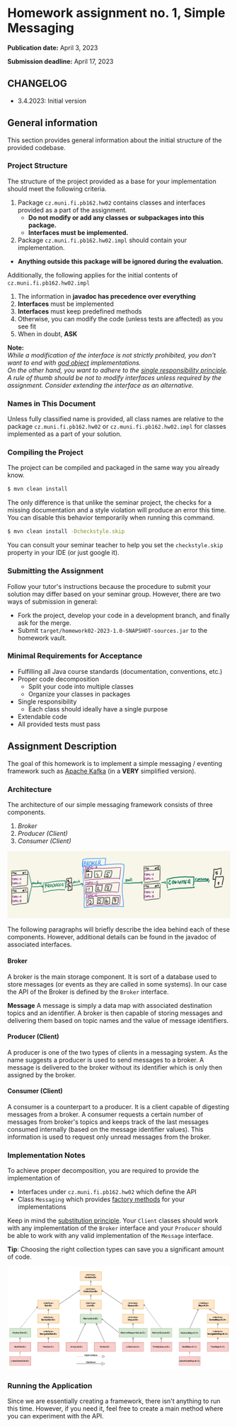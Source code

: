 Homework assignment no. 1, Simple Messaging
====================================

**Publication date:**  April 3, 2023

**Submission deadline:** April 17, 2023

## CHANGELOG

* 3.4.2023: Initial version

General information
-------------------
This section provides general information about the initial structure of the provided codebase.  

### Project Structure
The structure of the project provided as a base for your implementation should meet the following criteria.

1. Package ```cz.muni.fi.pb162.hw02``` contains classes and interfaces provided as a part of the assignment.
   - **Do not modify or add any classes or subpackages into this package.**
   - **Interfaces must be implemented.**
2. Package  ```cz.muni.fi.pb162.hw02.impl``` should contain your implementation.
- **Anything outside this package will be ignored during the evaluation.**


Additionally, the following applies for the initial contents of ``cz.muni.fi.pb162.hw02.impl``

1) The information in **javadoc has precedence over everything**
2) **Interfaces** must be implemented
3) **Interfaces** must keep predefined methods
4) Otherwise, you can modify the code (unless tests are affected) as you see fit
5) When in doubt, **ASK**

**Note:**  
*While a modification of the interface is not strictly prohibited, you don't want to end with [god object](https://en.wikipedia.org/wiki/God_object) implementations.    
On the other hand, you want to adhere to the [single responsibility principle](https://en.wikipedia.org/wiki/Single-responsibility_principle).  
A rule of thumb should be not to modify interfaces unless required by the assignment. Consider extending the interface as an alternative.*

### Names in This Document
Unless fully classified name is provided, all class names are relative to the package ```cz.muni.fi.pb162.hw02``` or ```cz.muni.fi.pb162.hw02.impl``` for classes implemented as a part of your solution.

### Compiling the Project
The project can be compiled and packaged in the same way you already know.

```bash
$ mvn clean install
```

The only difference is that unlike the seminar project, the checks for a missing documentation and a style violation will produce an error this time.
You can disable this behavior temporarily when running this command.

```bash
$ mvn clean install -Dcheckstyle.skip
```

You can consult your seminar teacher to help you set the ```checkstyle.skip``` property in your IDE (or just google it).

### Submitting the Assignment
Follow your tutor's instructions because the procedure to submit your solution may differ based on your seminar group. However, there are two ways of submission in general:
* Fork the project, develop your code in a development branch, and finally ask for the merge.
* Submit ```target/homework02-2023-1.0-SNAPSHOT-sources.jar``` to the homework vault.

### Minimal Requirements for Acceptance
- Fulfilling all Java course standards (documentation, conventions, etc.)
- Proper code decomposition
  - Split your code into multiple classes
  - Organize your classes in packages
- Single responsibility
  - Each class should ideally have a single purpose
- Extendable code
- All provided tests must pass


Assignment Description
-------------
The goal of this homework is to implement a simple messaging / eventing framework such as
[Apache Kafka](https://en.wikipedia.org/wiki/Apache_Kafka) (in a **VERY** simplified version).

### Architecture
The architecture of our simple messaging framework consists of three components.

1) *Broker* 
2) *Producer (Client)*
3) *Consumer (Client)*

![System Architecture](img/architecture.jpeg)

The following paragraphs will briefly describe the idea behind each of these components. However, additional details can be found in the javadoc of associated interfaces.

#### Broker
A broker is the main storage component. It is sort of a database used to store messages (or events as they are called in some systems). In our case the API of the Broker is defined by the `Broker` interface.

**Message**
A message is simply a data map with associated destination topics and an identifier. A broker is then capable of storing messages and delivering them based on topic names and the value of message identifiers.

#### Producer (Client)
A producer is one of the two types of clients in a messaging system. As the name suggests a producer is used to send messages to a broker.
A message is delivered to the broker without its identifier which is only then assigned by the broker. 

#### Consumer (Client)
A consumer is a counterpart to a producer. It is a client capable of digesting messages from a broker. A consumer requests a certain number of messages from broker's topics and keeps track of the last messages consumed internally (based on the message identifier values). This information is used to request only unread messages from the broker.

### Implementation Notes
To achieve proper decomposition, you are required to provide the implementation of

- Interfaces under `cz.muni.fi.pb162.hw02` which define the API
- Class `Messaging` which provides [factory methods](https://en.wikipedia.org/wiki/Factory_method_pattern) for your implementations

 
Keep in mind the [substitution principle](https://en.wikipedia.org/wiki/Liskov_substitution_principle). Your `Client` classes should work with any implementation of the `Broker` interface and your `Producer` should be able to work with any valid implementation of the `Message` interface.

**Tip**: Choosing the right collection types can save you a significant amount of code.

![Collection Framework](img/collections.png)

### Running the Application
Since we are essentially creating a framework, there isn't anything to run this time. However, if you need it, feel free to create a main method where you can experiment with the API.
